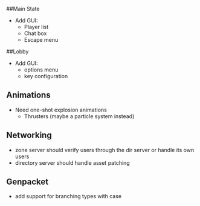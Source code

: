 ##Main State
* Add GUI:
  * Player list
  * Chat box
  * Escape menu

##Lobby
* Add GUI: 
  * options menu
  * key configuration

## Animations
* Need one-shot explosion animations
  * Thrusters (maybe a particle system instead)

## Networking
* zone server should verify users through the dir server or handle its own users
* directory server should handle asset patching

## Genpacket
* add support for branching types with case
